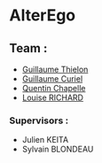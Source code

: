AlterEgo
========

## Team :

  * [Guillaume Thielon](https://github.com/gthielon)
  * [Guillaume Curiel](https://github.com/Guillaume4545)
  * [Quentin Chapelle](https://github.com/QuentinChapelle)
  * [Louise RICHARD](https://github.com/louri45)

### Supervisors :
  
  * Julien KEITA
  * Sylvain BLONDEAU
